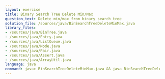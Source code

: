 ```yaml
---
layout: exercise
title: Binary Search Tree Delete Min/Max
question_text: Delete min/max from binary search tree
solution_file: /sources/java/BinSearchTreeDeleteMinMax.java
library_files:
- /sources/java/BinTree.java
- /sources/java/Entry.java
- /sources/java/ListQueue.java
- /sources/java/Node.java
- /sources/java/Pair.java
- /sources/java/Assert.java
- /sources/java/ArrayUtil.java
language: java
command: javac BinSearchTreeDeleteMinMax.java && java BinSearchTreeDeleteMinMax
---
```

